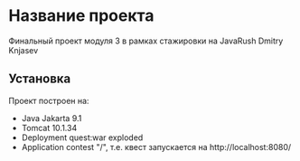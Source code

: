 # Название проекта
Финальный проект модуля 3 в рамках стажировки на JavaRush
Dmitry Knjasev



## Установка
Проект построен на:
- Java Jakarta 9.1
- Tomcat 10.1.34
- Deployment quest:war exploded
- Application contest "/", т.е. квест запускается на http://localhost:8080/


